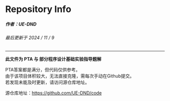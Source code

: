 # Repository Info

##### *作者：UE-DND*
###### 最后更新于 2024 / 11 / 9
---


**此文件为 PTA 与 部分程序设计基础实验指导题解**

PTA答案都是满分，但代码仅供参考。  
由于该项目体积较大，无法直接克隆，需每次手动在Github提交。  
若发现未能及时更新，请访问源仓库地址。

源仓库地址：https://github.com/UE-DND/code
